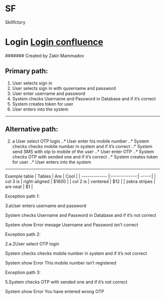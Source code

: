 # SF
Skillfctory


# Login   [Login confluence ](https://delfood.atlassian.net/wiki/spaces/DELFOOD/pages/65751/Login)
####### Created by Zakir Mammadov
 

## **Primary path:**

1. User selects sign in
2. User selects sign in with qusername and password
3. User enter username and password
4. System checks Username and Password in Database and if it’s correct
5. System creates token for user
6. User enters into the system

---

## **Alternative path:**

2. a User select OTP login
..* User enter his mobile number
..* System checks checks mobile number in system  and if it’s correct
..* System send SMS with otp to mobile of the user
..* User enter OTP
..* System checks OTP with sended one and if it’s correct
..* System creates token for user
..* User enters into the system

***

Example table 
| Tables        | Are           | Cool  |
| ------------- |:-------------:| -----:|
| col 3 is      | right-aligned | $1600 |
| col 2 is      | centered      |   $12 |
| zebra stripes | are neat      |    $1 |


Exception path 1:  

3.aUser enters username and password 

System checks Username and Password in Database and if it’s not correct

System show Error mesage Username and Password isn’t correct

Exception path 2:  

2.a.2User select OTP login

System checks checks mobile number in system  and if it’s not correct

System show Error This mobile number isn’t registered

Exception path 3:  

5.System checks OTP with sended one and if it’s not correct

System show Error You have entered wrong OTP
